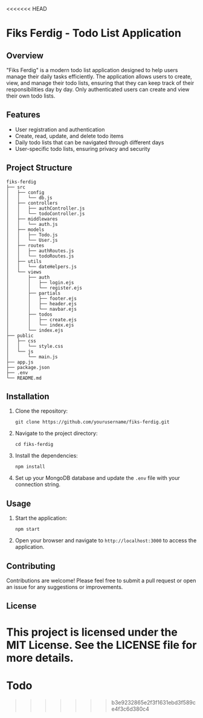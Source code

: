 <<<<<<< HEAD
# Fiks Ferdig - Todo List Application

## Overview
"Fiks Ferdig" is a modern todo list application designed to help users manage their daily tasks efficiently. The application allows users to create, view, and manage their todo lists, ensuring that they can keep track of their responsibilities day by day. Only authenticated users can create and view their own todo lists.

## Features
- User registration and authentication
- Create, read, update, and delete todo items
- Daily todo lists that can be navigated through different days
- User-specific todo lists, ensuring privacy and security

## Project Structure
```
fiks-ferdig
├── src
│   ├── config
│   │   └── db.js
│   ├── controllers
│   │   ├── authController.js
│   │   └── todoController.js
│   ├── middlewares
│   │   └── auth.js
│   ├── models
│   │   ├── Todo.js
│   │   └── User.js
│   ├── routes
│   │   ├── authRoutes.js
│   │   └── todoRoutes.js
│   ├── utils
│   │   └── dateHelpers.js
│   └── views
│       ├── auth
│       │   ├── login.ejs
│       │   └── register.ejs
│       ├── partials
│       │   ├── footer.ejs
│       │   ├── header.ejs
│       │   └── navbar.ejs
│       ├── todos
│       │   ├── create.ejs
│       │   └── index.ejs
│       └── index.ejs
├── public
│   ├── css
│   │   └── style.css
│   └── js
│       └── main.js
├── app.js
├── package.json
├── .env
└── README.md
```

## Installation
1. Clone the repository:
   ```
   git clone https://github.com/yourusername/fiks-ferdig.git
   ```
2. Navigate to the project directory:
   ```
   cd fiks-ferdig
   ```
3. Install the dependencies:
   ```
   npm install
   ```
4. Set up your MongoDB database and update the `.env` file with your connection string.

## Usage
1. Start the application:
   ```
   npm start
   ```
2. Open your browser and navigate to `http://localhost:3000` to access the application.

## Contributing
Contributions are welcome! Please feel free to submit a pull request or open an issue for any suggestions or improvements.

## License
This project is licensed under the MIT License. See the LICENSE file for more details.
=======
# Todo
>>>>>>> b3e9232865e2f3f1631ebd3f589ce4f3c6d380c4
